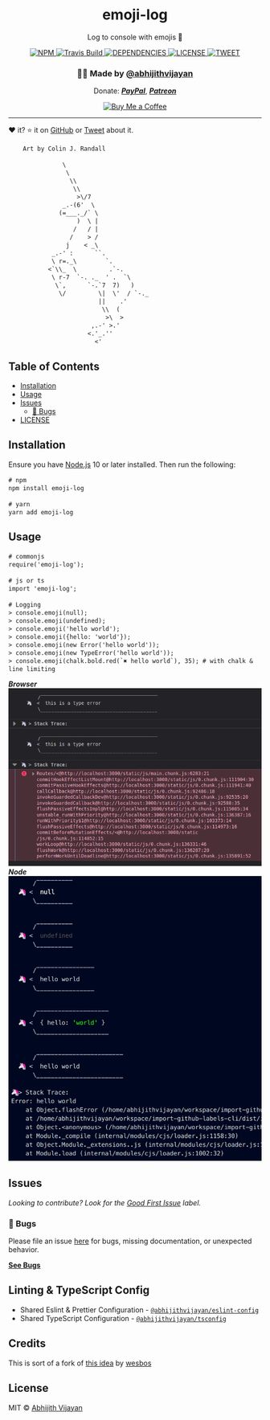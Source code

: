 <h1 align="center">emoji-log</h1>
<p align="center">Log to console with emojis 🦄</p>
<div align="center">
  <a href="https://www.npmjs.com/package/emoji-log">
    <img src="https://img.shields.io/npm/v/emoji-log" alt="NPM" />
  </a>
  <a href="https://travis-ci.org/abhijithvijayan/emoji-log">
    <img src="https://travis-ci.org/abhijithvijayan/emoji-log.svg?branch=master" alt="Travis Build" />
  </a>
  </a>
  <a href="https://david-dm.org/abhijithvijayan/emoji-log">
    <img src="https://img.shields.io/david/abhijithvijayan/emoji-log.svg?colorB=orange" alt="DEPENDENCIES" />
  </a>
  <a href="https://github.com/abhijithvijayan/emoji-log/blob/master/license">
    <img src="https://img.shields.io/github/license/abhijithvijayan/emoji-log.svg" alt="LICENSE" />
  </a>
  <a href="https://twitter.com/intent/tweet?text=Check%20out%20emoji-log%21%20by%20%40_abhijithv%0A%0ALog%20to%20console%20with%20emojis%20🦄%0Ahttps%3A%2F%2Fgithub.com%2Fabhijithvijayan%2Femoji-log%0A%0A%23console%20%23javascript%20%23typescript%20%23emoji%20%23npm">
     <img src="https://img.shields.io/twitter/url/http/shields.io.svg?style=social" alt="TWEET" />
  </a>
</div>
<h3 align="center">🙋‍♂️ Made by <a href="https://twitter.com/_abhijithv">@abhijithvijayan</a></h3>
<p align="center">
  Donate:
  <a href="https://www.paypal.me/iamabhijithvijayan" target='_blank'><i><b>PayPal</b></i></a>,
  <a href="https://www.patreon.com/abhijithvijayan" target='_blank'><i><b>Patreon</b></i></a>
</p>
<p align="center">
  <a href='https://www.buymeacoffee.com/abhijithvijayan' target='_blank'>
    <img height='36' style='border:0px;height:36px;' src='https://bmc-cdn.nyc3.digitaloceanspaces.com/BMC-button-images/custom_images/orange_img.png' border='0' alt='Buy Me a Coffee' />
  </a>
</p>
<hr />

❤️ it? ⭐️ it on [GitHub](https://github.com/abhijithvijayan/emoji-log/stargazers) or [Tweet](https://twitter.com/intent/tweet?text=Check%20out%20emoji-log%21%20by%20%40_abhijithv%0A%0ALog%20to%20console%20with%20emojis%20🦄%0Ahttps%3A%2F%2Fgithub.com%2Fabhijithvijayan%2Femoji-log%0A%0A%23console%20%23javascript%20%23typescript%20%23emoji%20%23npm) about it.

```
    Art by Colin J. Randall

               \
                \
                 \\
                  \\
                   >\/7
               _.-(6'  \
              (=___._/` \
                   )  \ |
                  /   / |
                 /    > /
                j    < _\
            _.-' :      ``.
            \ r=._\        `.
           <`\\_  \         .`-.
            \ r-7  `-. ._  ' .  `\
             \`,      `-.`7  7)   )
              \/         \|  \'  / `-._
                         ||    .'
                          \\  (
                           >\  >
                       ,.-' >.'
                      <.'_.''
                        <'
```

## Table of Contents

- [Installation](#installation)
- [Usage](#usage)
- [Issues](#issues)
  - [🐛 Bugs](#-bugs)
- [LICENSE](#license)

## Installation

Ensure you have [Node.js](https://nodejs.org) 10 or later installed. Then run the following:

```
# npm
npm install emoji-log

# yarn
yarn add emoji-log
```

## Usage

```
# commonjs
require('emoji-log');

# js or ts
import 'emoji-log';

# Logging
> console.emoji(null);
> console.emoji(undefined);
> console.emoji('hello world');
> console.emoji({hello: 'world'});
> console.emoji(new Error('hello world'));
> console.emoji(new TypeError('hello world'));
> console.emoji(chalk.bold.red(`✖ hello world`), 35); # with chalk & line limiting
```

***Browser***
<img src="browser.png" width="752">
<br />
***Node***
<img src="node.png" width="752">

## Issues

_Looking to contribute? Look for the [Good First Issue](https://github.com/abhijithvijayan/emoji-log/issues?q=is%3Aissue+is%3Aopen+sort%3Aupdated-desc+label%3A%22good+first+issue%22)
label._

### 🐛 Bugs

Please file an issue [here](https://github.com/abhijithvijayan/emoji-log/issues/new) for bugs, missing documentation, or unexpected behavior.

[**See Bugs**](https://github.com/abhijithvijayan/emoji-log/issues?q=is%3Aissue+is%3Aopen+sort%3Aupdated-desc+label%3A%22type%3A+bug%22)

## Linting & TypeScript Config

- Shared Eslint & Prettier Configuration - [`@abhijithvijayan/eslint-config`](https://www.npmjs.com/package/@abhijithvijayan/eslint-config)
- Shared TypeScript Configuration - [`@abhijithvijayan/tsconfig`](https://www.npmjs.com/package/@abhijithvijayan/tsconfig)

## Credits

This is sort of a fork of [this idea](https://twitter.com/wesbos/status/1254836059109642240) by [wesbos](https://github.com/wesbos)

## License

MIT © [Abhijith Vijayan](https://abhijithvijayan.in)
